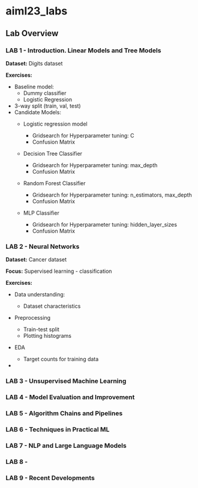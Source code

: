 # aiml23_labs

## Lab Overview

### LAB 1 - Introduction. Linear Models and Tree Models

**Dataset:** Digits dataset

**Exercises:**
- Baseline model: 
    - Dummy classifier
    - Logistic Regression
- 3-way split (train, val, test)
- Candidate Models: 
    - Logistic regression model
        - Gridsearch for Hyperparameter tuning: C
        - Confusion Matrix

    - Decision Tree Classifier
        - Gridsearch for Hyperparameter tuning: max_depth
        - Confusion Matrix

    - Random Forest Classifier
        - Gridsearch for Hyperparameter tuning: n_estimators, max_depth
        - Confusion Matrix

    - MLP Classifier
        - Gridsearch for Hyperparameter tuning: hidden_layer_sizes
        - Confusion Matrix


### LAB 2 - Neural Networks
**Dataset:** Cancer dataset

**Focus:** Supervised learning - classification

**Exercises:**
- Data understanding:
    - Dataset characteristics
- Preprocessing
    - Train-test split
    - Plotting histograms

- EDA
    - Target counts for training data
- 


### LAB 3 - Unsupervised Machine Learning 

### LAB 4 - Model Evaluation and Improvement
### LAB 5 - Algorithm Chains and Pipelines
### LAB 6 - Techniques in Practical ML
### LAB 7 - NLP and Large Language Models
### LAB 8 - 
### LAB 9 - Recent Developments
